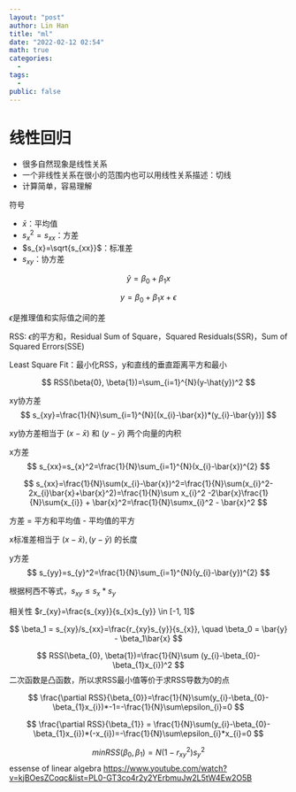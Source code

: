 ```yaml
---
layout: "post"
author: Lin Han
title: "ml"
date: "2022-02-12 02:54"
math: true
categories:
  -
tags:
  -
public: false
---
```


# 线性回归
- 很多自然现象是线性关系
- 一个非线性关系在很小的范围内也可以用线性关系描述：切线
- 计算简单，容易理解

符号
- $\bar{x}$：平均值
- $s_{x}^2=s_{xx}$：方差
- $s_{x}=\sqrt{s_{xx}}$：标准差
- $s_{xy}$：协方差

$$
\hat{y} = \beta_0 + \beta_1 x
$$

$$
y=\beta_{0}+\beta_{1}x+\epsilon
$$

$\epsilon$是推理值和实际值之间的差

RSS: $\epsilon$的平方和，Residual Sum of Square，Squared Residuals(SSR)，Sum of Squared Errors(SSE)

Least Square Fit：最小化RSS，y和直线的垂直距离平方和最小

$$
RSS(\beta{0}, \beta{1})=\sum_{i=1}^{N}(y-\hat{y})^2
$$

xy协方差
$$
s_{xy}=\frac{1}{N}\sum_{i=1}^{N}[(x_{i}-\bar{x})*(y_{i}-\bar{y})]
$$

xy协方差相当于 $(x-\bar{x})$ 和 $(y-\bar{y})$ 两个向量的内积

x方差
$$
s_{xx}=s_{x}^2=\frac{1}{N}\sum_{i=1}^{N}(x_{i}-\bar{x})^{2}
$$

$$
s_{xx}=\frac{1}{N}\sum(x_{i}-\bar{x})^2=\frac{1}{N}\sum(x_{i}^2-2x_{i}\bar{x}+\bar{x}^2)=\frac{1}{N}\sum x_{i}^2 -2\bar{x}\frac{1}{N}\sum{x_{i}} + \bar{x}^2=\frac{1}{N}\sumx_{i}^2 - \bar{x}^2
$$

方差 = 平方和平均值 - 平均值的平方

x标准差相当于 $(x-\bar{x}),(y-\bar{y})$ 的长度

y方差
$$
s_{yy}=s_{y}^2=\frac{1}{N}\sum_{i=1}^{N}(y_{i}-\bar{y})^{2}
$$

根据柯西不等式，$s_{xy} \le s_{x}*s_{y}$

相关性 $r_{xy}=\frac{s_{xy}}{s_{x}s_{y}} \in [-1, 1]$

$$
\beta_1 = s_{xy}/s_{xx}=\frac{r_{xy}s_{y}}{s_{x}}, \quad \beta_0 = \bar{y} - \beta_1\bar{x}
$$

$$
RSS(\beta_{0}, \beta{1})=\frac{1}{N}\sum (y_{i}-\beta_{0}-\beta_{1}x_{i})^2
$$
二次函数是凸函数，所以求RSS最小值等价于求RSS导数为0的点

$$
\frac{\partial RSS}{\beta_{0}}=\frac{1}{N}\sum(y_{i}-\beta_{0}-\beta_{1}x_{i})*-1=-\frac{1}{N}\sum\epsilon_{i}=0
$$

$$
\frac{\partial RSS}{\beta_{1}} = \frac{1}{N}\sum(y_{i}-\beta_{0}-\beta_{1}x_{i})*(-x_{i})=-\frac{1}{N}\sum\epsilon_{i}*x_{i}=0
$$



$$
min RSS(\beta_{0}, \beta_{1})=N(1-r_{xy}^2)s_{y}^2
$$
essense of linear algebra
https://www.youtube.com/watch?v=kjBOesZCoqc&list=PL0-GT3co4r2y2YErbmuJw2L5tW4Ew2O5B
